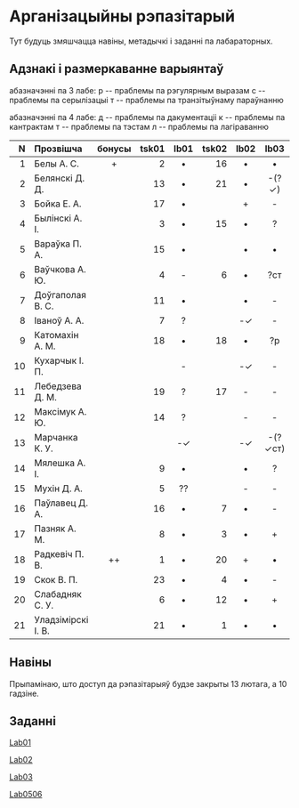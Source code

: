 # Арганізацыйны рэпазітарый

Тут будуць змяшчацца навіны, метадычкі і заданні па лабараторных.

## Адзнакі і размеркаванне варыянтаў

абазначэнні па 3 лабе:
р -- праблемы па рэгулярным выразам
с -- праблемы па серылізацыі
т -- праблемы па транзітыўнаму параўнанню

абазначэнні па 4 лабе:
д -- праблемы па дакументаціі
к -- праблемы па кантрактам
т -- праблемы па тэстам
л -- праблемы па лагіраванню


|N  |Прозвішча         |бонусы|tsk01|lb01|tsk02|lb02|lb03|lb04|lb05|lb06|
|--:|:-----------------|:----:|----:|:--:|----:|:--:|:--:|:--:|:--:|:--:|
|  1|Белы А. С.        |+     |2    |•   |16   |•   |•   |•   |    |    |
|  2|Белянскі Д. Д.    |      |13   |•   |21   |•   |-(?✓)|?т  |•   |    |
|  3|Бойка Е. А.       |      |17   |•   |     |+   |-   |-   |    |    |
|  4|Былінскі А. І.    |      |3    |•   |15   |•   |?   |•   |    |    |
|  5|Вараўка П. А.     |      |15   |•   |     |•   |•   |-   |    |    |
|  6|Ваўчкова А. Ю.    |      |4    |-   |6    |•   |?ст |-   |    |•   |
|  7|Доўгаполая В. С.  |      |11   |•   |     |•   |-   |-   |    |    |
|  8|Іваноў А. А.      |      |7    |?   |     |-✓  |-   |-   |    |    |
|  9|Катомахін А. М.   |      |18   |•   |18   |•   |?р  |?тк |    |    |
| 10|Кухарчык І. П.    |      |     |-   |     |-✓  |-   |?   |    |    |
| 11|Лебедзева Д. М.   |      |19   |?   |17   |-   |-   |-   |    |    |
| 12|Максімук А. Ю.    |      |14   |?   |     |-   |-   |-   |    |    |
| 13|Марчанка К. У.    |      |     |-✓  |     |-✓  |-(?✓ст)|-   |    |    |
| 14|Мялешка А. І.     |      |9    |•   |     |•   |?   |•   |    |    |
| 15|Мухін Д. А.       |      |5    |??  |     |-   |-   |-   |    |    |
| 16|Паўлавец Д. А.    |      |16   |•   |7    |•   |-   |-   |    |    |
| 17|Пазняк А. М.      |      |8    |•   |3    |•   |+   |+   |    |    |
| 18|Радкевіч П. В.    |++    |1    |•   |20   |+   |•   |•   |    |    |
| 19|Скок В. П.        |      |23   |•   |4    |•   |-   |-   |    |    |
| 20|Слабадняк С. У.   |      |6    |•   |12   |•   |+   |•   |    |    |
| 21|Уладзімірскі І. В.|      |21   |•   |1    |•   |•   |•   |    |    |


## Навіны

Прыпамінаю, што доступ да рэпазітарыяў будзе закрыты 13 лютага, а 10 гадзіне.

## Заданні

[Lab01](https://github.com/BSU2013gr04Lego/Workflow/releases/download/editpolimorph/JavaLab1.pdf)

[Lab02](https://github.com/BSU2013gr04Lego/Workflow/releases/download/editpolimorph/Polimorfizm.pdf)

[Lab03](https://github.com/BSU2013gr04Lego/Workflow/releases/download/lab03.pdf/JavaLab3.pdf)

[Lab0506](https://github.com/BSU2013gr04Lego/Workflow/releases/download/lab0506.pdf/JavaLab56.pdf)
